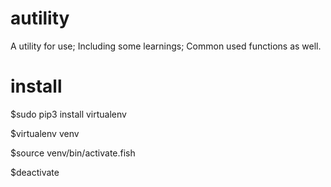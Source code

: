 # autility
A utility for use; Including some learnings; Common used functions as well.

# install
$sudo pip3 install virtualenv

$virtualenv venv

$source venv/bin/activate.fish

$deactivate
